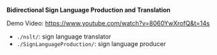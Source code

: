 **Bidirectional Sign Language Production and Translation**

Demo Video: https://www.youtube.com/watch?v=8060YwXrofQ&t=14s

- `./nslt/`: sign language translator
- `./SignLanguageProduction/`: sign language producer
